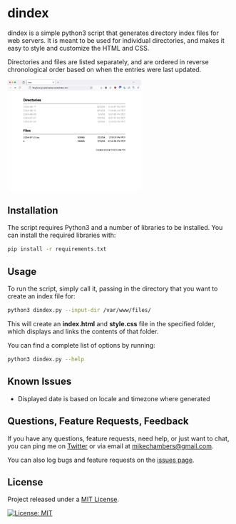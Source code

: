 # dindex

dindex is a simple python3 script that generates directory index files for web servers. It is meant to be used for individual directories, and makes it easy to style and customize the HTML and CSS.

Directories and files are listed separately, and are ordered in reverse chronological order based on when the entries were last updated.

<img src="images/screenshot.png" width="300">

## Installation

The script requires Python3 and a number of libraries to be installed. You can install the required libraries with:

```bash
pip install -r requirements.txt
```

## Usage

To run the script, simply call it, passing in the directory that you want to create an index file for:

```bash
python3 dindex.py --input-dir /var/www/files/
```

This will create an **index.html** and **style.css** file in the specified folder, which displays and links the contents of that folder.

You can find a complete list of options by running:

```bash
python3 dindex.py --help
```

## Known Issues

* Displayed date is based on locale and timezone where generated

## Questions, Feature Requests, Feedback

If you have any questions, feature requests, need help, or just want to chat, you can ping me on [Twitter](https://twitter.com/mesh) or via email at [mikechambers@gmail.com](mailto:mikechambers@gmail.com).

You can also log bugs and feature requests on the [issues page](https://github.com/mikechambers/dindex/issues).

## License

Project released under a [MIT License](LICENSE.md).

[![License: MIT](https://img.shields.io/badge/License-MIT-orange.svg)](LICENSE.md)